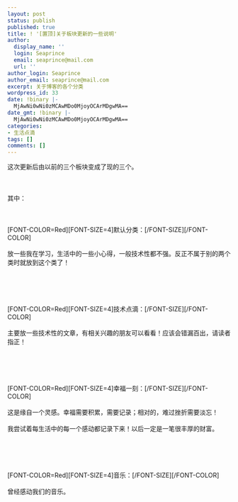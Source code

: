 ```yaml
---
layout: post
status: publish
published: true
title: ! '[置顶]关于板块更新的一些说明'
author:
  display_name: ''
  login: Seaprince
  email: seaprince@mail.com
  url: ''
author_login: Seaprince
author_email: seaprince@mail.com
excerpt: 关于博客的各个分类
wordpress_id: 33
date: !binary |-
  MjAwNi0wNi0zMCAwMDo0MjoyOCArMDgwMA==
date_gmt: !binary |-
  MjAwNi0wNi0zMCAwMDo0MjoyOCArMDgwMA==
categories:
- 生活点滴
tags: []
comments: []
---
```

<p>这次更新后由以前的三个板块变成了现的三个。<br &#47;><br />
<br &#47;><br />
其中：<br &#47;><br />
<br &#47;><br />
[FONT-COLOR=Red][FONT-SIZE=4]默认分类：[&#47;FONT-SIZE][&#47;FONT-COLOR]<br &#47;><br />
放一些我在学习，生活中的一些小心得，一般技术性都不强。反正不属于别的两个类时就放到这个类了！<br &#47;><br />
<br &#47;><br />
<br &#47;><br />
[FONT-COLOR=Red][FONT-SIZE=4]技术点滴：[&#47;FONT-SIZE][&#47;FONT-COLOR]<br &#47;><br />
主要放一些技术性的文章，有相关兴趣的朋友可以看看！应该会错漏百出，请读者指正！<br &#47;><br />
<br &#47;><br />
<br &#47;><br />
[FONT-COLOR=Red][FONT-SIZE=4]幸福一刻：[&#47;FONT-SIZE][&#47;FONT-COLOR]<br &#47;><br />
这是缘自一个灵感。幸福需要积累，需要记录；相对的，难过挫折需要淡忘！<br &#47;><br />
我尝试着每生活中的每一个感动都记录下来！以后一定是一笔很丰厚的财富。<br &#47;><br />
<br &#47;><br />
<br &#47;><br />
[FONT-COLOR=Red][FONT-SIZE=4]音乐：[&#47;FONT-SIZE][&#47;FONT-COLOR]<br &#47;><br />
曾经感动我们的音乐。</p>
